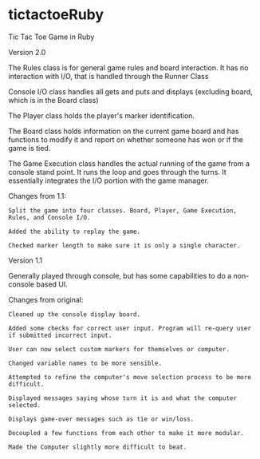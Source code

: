 # tictactoeRuby
Tic Tac Toe Game in Ruby

Version 2.0

The Rules class is for general game rules and board interaction. It has no interaction with I/O, that is handled through the Runner Class

Console I/O class handles all gets and puts and displays (excluding board, which is in the Board class)

The Player class holds the player's marker identification.

The Board class holds information on the current game board and has functions to modify it and report on whether someone has won or if the game is tied.

The Game Execution class handles the actual running of the game from a console stand point. It runs the loop and goes through the turns. It essentially integrates the I/O portion with the game manager.


Changes from 1.1:

    Split the game into four classes. Board, Player, Game Execution, Rules, and Console I/O.

    Added the ability to replay the game.
    
    Checked marker length to make sure it is only a single character.
    
    
    
Version 1.1

Generally played through console, but has some capabilities to do a non-console based UI.

Changes from original:

	Cleaned up the console display board.
	
	Added some checks for correct user input. Program will re-query user if submitted incorrect input.
	
	User can now select custom markers for themselves or computer.
	
	Changed variable names to be more sensible.
	
	Attempted to refine the computer's move selection process to be more difficult.
	
	Displayed messages saying whose turn it is and what the computer selected.
	
	Displays game-over messages such as tie or win/loss.
	
	Decoupled a few functions from each other to make it more modular.
	
	Made the Computer slightly more difficult to beat.
